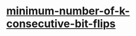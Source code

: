 # [minimum-number-of-k-consecutive-bit-flips](https://leetcode-cn.com/problems/minimum-number-of-k-consecutive-bit-flips)
